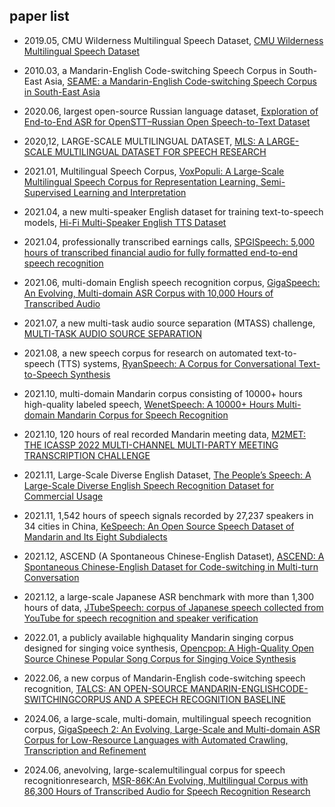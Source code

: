 ## paper list

- 2019.05, CMU Wilderness Multilingual Speech Dataset, [CMU Wilderness Multilingual Speech Dataset](https://ieeexplore.ieee.org/document/8683536)

- 2010.03, a Mandarin-English Code-switching Speech Corpus in South-East Asia, [SEAME: a Mandarin-English Code-switching Speech Corpus in South-East Asia](https://www.isca-speech.org/archive_v0/archive_papers/interspeech_2010/i10_1986.pdf)

- 2020.06, largest open-source Russian language dataset, [Exploration of End-to-End ASR for OpenSTT–Russian Open Speech-to-Text Dataset](https://arxiv.org/pdf/2006.08274.pdf)

- 2020,12, LARGE-SCALE MULTILINGUAL DATASET, [MLS: A LARGE-SCALE MULTILINGUAL DATASET FOR SPEECH RESEARCH](https://arxiv.org/abs/2012.03411)

- 2021.01, Multilingual Speech Corpus, [VoxPopuli: A Large-Scale Multilingual Speech Corpus for Representation Learning, Semi-Supervised Learning and Interpretation](https://arxiv.org/pdf/2101.00390.pdf)

- 2021.04, a new multi-speaker English dataset for training text-to-speech models, [Hi-Fi Multi-Speaker English TTS Dataset](https://arxiv.org/abs/2104.01497)

- 2021.04, professionally transcribed earnings calls, [SPGISpeech: 5,000 hours of transcribed financial audio for fully formatted end-to-end speech recognition](https://arxiv.org/abs/2104.02014)

- 2021.06, multi-domain English speech recognition corpus, [GigaSpeech: An Evolving, Multi-domain ASR Corpus with 10,000 Hours of Transcribed Audio](https://arxiv.org/abs/2106.06909)

- 2021.07, a new multi-task audio source separation (MTASS) challenge, [MULTI-TASK AUDIO SOURCE SEPARATION](https://arxiv.org/pdf/2107.06467.pdf)

- 2021.08, a new speech corpus for research on automated text-to-speech (TTS) systems, [RyanSpeech: A Corpus for Conversational Text-to-Speech Synthesis](https://arxiv.org/abs/2106.08468)

- 2021.10, multi-domain Mandarin corpus consisting of 10000+ hours high-quality labeled speech, [WenetSpeech: A 10000+ Hours Multi-domain Mandarin Corpus for Speech Recognition](https://arxiv.org/abs/2110.03370)

- 2021.10, 120 hours of real recorded Mandarin meeting data, [M2MET: THE ICASSP 2022 MULTI-CHANNEL MULTI-PARTY MEETING TRANSCRIPTION CHALLENGE](https://arxiv.org/pdf/2110.07393.pdf)

- 2021.11, Large-Scale Diverse English Dataset, [The People’s Speech: A Large-Scale Diverse English Speech Recognition Dataset for Commercial Usage](https://openreview.net/pdf?id=R8CwidgJ0yT)

- 2021.11, 1,542 hours of speech signals recorded by 27,237 speakers in 34 cities in China, [KeSpeech: An Open Source Speech Dataset of Mandarin and Its Eight Subdialects](https://openreview.net/forum?id=b3Zoeq2sCLq)

- 2021.12, ASCEND (A Spontaneous Chinese-English Dataset), [ASCEND: A Spontaneous Chinese-English Dataset for Code-switching in Multi-turn Conversation](https://arxiv.org/pdf/2112.06223.pdf)

- 2021.12, a large-scale Japanese ASR benchmark with more than 1,300 hours of data, [JTubeSpeech: corpus of Japanese speech collected from YouTube for speech recognition and speaker verification](https://arxiv.org/abs/2112.09323)

- 2022.01, a publicly available highquality Mandarin singing corpus designed for singing voice synthesis, [Opencpop: A High-Quality Open Source Chinese Popular Song Corpus for Singing Voice Synthesis](https://arxiv.org/pdf/2201.07429.pdf)

- 2022.06, a new corpus of Mandarin-English code-switching speech recognition, [TALCS: AN OPEN-SOURCE MANDARIN-ENGLISHCODE-SWITCHINGCORPUS AND A SPEECH RECOGNITION BASELINE](https://arxiv.org/pdf/2206.13135.pdf)

- 2024.06, a large-scale, multi-domain, multilingual speech recognition corpus, [GigaSpeech 2: An Evolving, Large-Scale and Multi-domain ASR Corpus for Low-Resource Languages with Automated Crawling, Transcription and Refinement](https://arxiv.org/pdf/2406.11546)

- 2024.06, anevolving, large-scalemultilingual corpus for speech recognitionresearch, [MSR-86K:An Evolving, Multilingual Corpus with 86,300 Hours of Transcribed Audio for Speech Recognition Research](https://www.arxiv.org/pdf/2406.18301)

